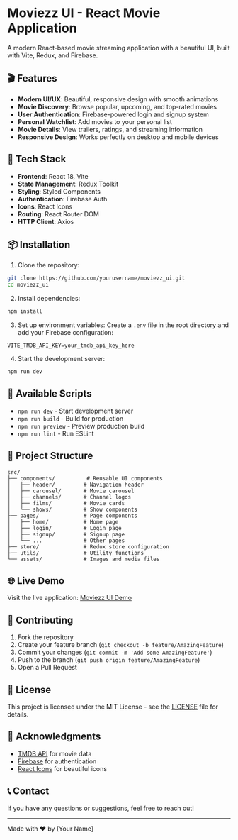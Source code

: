 # Moviezz UI - React Movie Application

A modern React-based movie streaming application with a beautiful UI, built with Vite, Redux, and Firebase.

## 🎬 Features

- **Modern UI/UX**: Beautiful, responsive design with smooth animations
- **Movie Discovery**: Browse popular, upcoming, and top-rated movies
- **User Authentication**: Firebase-powered login and signup system
- **Personal Watchlist**: Add movies to your personal list
- **Movie Details**: View trailers, ratings, and streaming information
- **Responsive Design**: Works perfectly on desktop and mobile devices

## 🚀 Tech Stack

- **Frontend**: React 18, Vite
- **State Management**: Redux Toolkit
- **Styling**: Styled Components
- **Authentication**: Firebase Auth
- **Icons**: React Icons
- **Routing**: React Router DOM
- **HTTP Client**: Axios

## 📦 Installation

1. Clone the repository:
```bash
git clone https://github.com/yourusername/moviezz_ui.git
cd moviezz_ui
```

2. Install dependencies:
```bash
npm install
```

3. Set up environment variables:
Create a `.env` file in the root directory and add your Firebase configuration:
```env
VITE_TMDB_API_KEY=your_tmdb_api_key_here
```

4. Start the development server:
```bash
npm run dev
```

## 🔧 Available Scripts

- `npm run dev` - Start development server
- `npm run build` - Build for production
- `npm run preview` - Preview production build
- `npm run lint` - Run ESLint

## 📁 Project Structure

```
src/
├── components/          # Reusable UI components
│   ├── header/         # Navigation header
│   ├── carousel/       # Movie carousel
│   ├── channels/       # Channel logos
│   ├── films/          # Movie cards
│   └── shows/          # Show components
├── pages/              # Page components
│   ├── home/           # Home page
│   ├── login/          # Login page
│   ├── signup/         # Signup page
│   └── ...             # Other pages
├── store/              # Redux store configuration
├── utils/              # Utility functions
└── assets/             # Images and media files
```

## 🌐 Live Demo

Visit the live application: [Moviezz UI Demo](https://your-deployment-url.com)

## 🤝 Contributing

1. Fork the repository
2. Create your feature branch (`git checkout -b feature/AmazingFeature`)
3. Commit your changes (`git commit -m 'Add some AmazingFeature'`)
4. Push to the branch (`git push origin feature/AmazingFeature`)
5. Open a Pull Request

## 📝 License

This project is licensed under the MIT License - see the [LICENSE](LICENSE) file for details.

## 🙏 Acknowledgments

- [TMDB API](https://www.themoviedb.org/documentation/api) for movie data
- [Firebase](https://firebase.google.com/) for authentication
- [React Icons](https://react-icons.github.io/react-icons/) for beautiful icons

## 📞 Contact

If you have any questions or suggestions, feel free to reach out!

---

Made with ❤️ by [Your Name]
